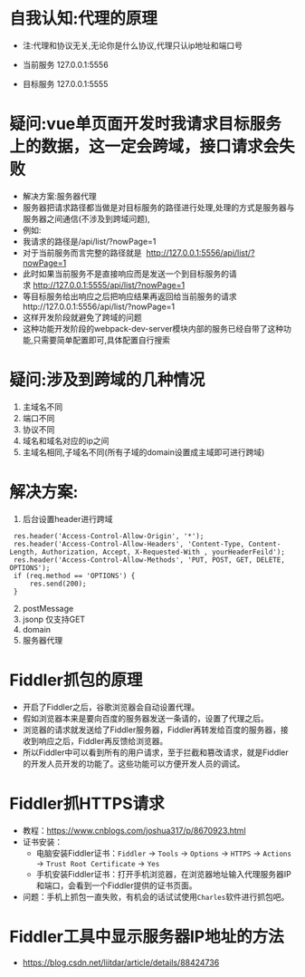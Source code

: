# 自我认知:代理的原理
* 注:代理和协议无关,无论你是什么协议,代理只认ip地址和端口号

* 当前服务 127.0.0.1:5556
* 目标服务 127.0.0.1:5555

# 疑问:vue单页面开发时我请求目标服务上的数据，这一定会跨域，接口请求会失败
* 解决方案:服务器代理
* 服务器把请求路径都当做是对目标服务的路径进行处理,处理的方式是服务器与服务器之间通信(不涉及到跨域问题),
* 例如:
* 我请求的路径是/api/list/?nowPage=1     
* 对于当前服务而言完整的路径就是  http://127.0.0.1:5556/api/list/?nowPage=1
* 此时如果当前服务不是直接响应而是发送一个到目标服务的请求 http://127.0.0.1:5555/api/list/?nowPage=1
* 等目标服务给出响应之后把响应结果再返回给当前服务的请求http://127.0.0.1:5556/api/list/?nowPage=1
* 这样开发阶段就避免了跨域的问题
* 这种功能开发阶段的webpack-dev-server模块内部的服务已经自带了这种功能,只需要简单配置即可,具体配置自行搜索

# 疑问:涉及到跨域的几种情况
1. 主域名不同
2. 端口不同
3. 协议不同
4. 域名和域名对应的ip之间
5. 主域名相同,子域名不同(所有子域的domain设置成主域即可进行跨域)

# 解决方案:
1. 后台设置header进行跨域
```
 res.header('Access-Control-Allow-Origin', '*');
 res.header('Access-Control-Allow-Headers', 'Content-Type, Content-Length, Authorization, Accept, X-Requested-With , yourHeaderFeild');
 res.header('Access-Control-Allow-Methods', 'PUT, POST, GET, DELETE, OPTIONS');
 if (req.method == 'OPTIONS') {
     res.send(200);
 }
```
2. postMessage
3. jsonp  仅支持GET
4. domain
5. 服务器代理

# Fiddler抓包的原理
* 开启了Fiddler之后，谷歌浏览器会自动设置代理。
* 假如浏览器本来是要向百度的服务器发送一条请的，设置了代理之后。
* 浏览器的请求就发送给了Fiddler服务器，Fiddler再转发给百度的服务器，接收到响应之后，Fiddler再反馈给浏览器。
* 所以Fiddler中可以看到所有的用户请求，至于拦截和篡改请求，就是Fiddler的开发人员开发的功能了。这些功能可以方便开发人员的调试。

# Fiddler抓HTTPS请求
* 教程：https://www.cnblogs.com/joshua317/p/8670923.html
* 证书安装：
  - 电脑安装Fiddler证书：`Fiddler` -> `Tools` -> `Options` -> `HTTPS` -> `Actions` -> `Trust Root Certificate` -> `Yes`
  - 手机安装Fiddler证书：打开手机浏览器，在浏览器地址输入代理服务器IP和端口，会看到一个Fiddler提供的证书页面。
* 问题：手机上抓包一直失败，有机会的话试试使用`Charles`软件进行抓包吧。

# Fiddler工具中显示服务器IP地址的方法
* https://blog.csdn.net/liitdar/article/details/88424736
